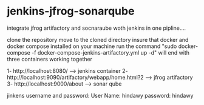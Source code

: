 # jenkins-jfrog-sonarqube
integrate jfrog artifactory and socnaraube woth jenkins in one pipline....

clone the repository 
move to the cloned directory
insure that docker and docker compose installed on your machine
run the command "sudo docker-compose -f docker-compose-jenkins-artifactory.yml up -d"
will end with three containers working together

1- http://localhost:8080/ --> jenkins container
2- http://localhost:9090/artifactory/webapp/home.html?2  --> jfrog artifactory
3- http://localhost:9000/about --> sonar qube

jinkens username and password:
User Name: hindawy
password: hindawy
